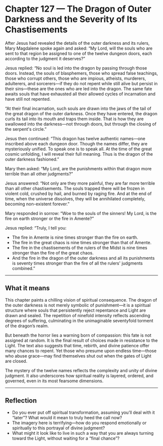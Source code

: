 # Chapter 127 — The Dragon of Outer Darkness and the Severity of Its Chastisements

After Jesus had revealed the details of the outer darkness and its rulers, Mary Magdalene spoke again and asked: “My Lord, will the souls who are sent to that region be assigned to one of the twelve dungeon doors, each according to the judgment it deserves?”

Jesus replied: “No soul is led into the dragon by passing through those doors. Instead, the souls of blasphemers, those who spread false teachings, those who corrupt others, those who are impious, atheists, murderers, adulterers, and sorcerers—if they do not repent while still alive but persist in their sins—these are the ones who are led into the dragon. The same fate awaits souls that have exhausted all their allowed cycles of incarnation and have still not repented.

“At their final incarnation, such souls are drawn into the jaws of the tail of the great dragon of the outer darkness. Once they have entered, the dragon curls its tail into its mouth and traps them inside. That is how they are swallowed into the darkness—not through doors, but through the closing of the serpent's circle.”

Jesus then continued: “This dragon has twelve authentic names—one inscribed above each dungeon door. Though the names differ, they are mysteriously unified. To speak one is to speak all. At the time of the great cosmic unfolding, I will reveal their full meaning. Thus is the dragon of the outer darkness fashioned.”

Mary then asked: “My Lord, are the punishments within that dragon more terrible than all other judgments?”

Jesus answered: “Not only are they more painful, they are far more terrible than all other chastisements. The souls trapped there will be frozen in violent cold, crushed by hail, and burned by raging fire. And at the end of time, when the universe dissolves, they will be annihilated completely, becoming non-existent forever.”

Mary responded in sorrow: “Woe to the souls of the sinners! My Lord, is the fire on earth stronger or the fire in Amente?”

Jesus replied: “Truly, I tell you:
- The fire in Amente is nine times stronger than the fire on earth.
- The fire in the great chaos is nine times stronger than that of Amente.
- The fire in the chastisements of the rulers of the Midst is nine times stronger than the fire of the great chaos.
- And the fire in the dragon of the outer darkness and all its punishments is seventy times stronger than the fire of all the rulers' judgments combined.”

---

## What it means

This chapter paints a chilling vision of spiritual consequence. The dragon of the outer darkness is not merely symbolic of punishment—it is a spiritual structure where souls that persistently reject repentance and Light are drawn and sealed. The repetition of ninefold intensity reflects ascending degrees of suffering, culminating in the unimaginable seventyfold torment of the dragon’s realm.

But beneath the horror lies a warning born of compassion: this fate is not assigned at random. It is the final result of choices made in resistance to the Light. The text also suggests that time, rebirth, and divine patience offer many chances to repent. Yet those who presume upon endless time—those who abuse grace—may find themselves shut out when the gates of Light are closed.

The mystery of the twelve names reflects the complexity and unity of divine judgment. It also underscores how spiritual reality is layered, ordered, and governed, even in its most fearsome dimensions.

---

## Reflection

* Do you ever put off spiritual transformation, assuming you’ll deal with it “later”? What would it mean to truly heed the call now?
* The imagery here is terrifying—how do you respond emotionally or spiritually to this portrayal of divine judgment?
* What might it look like to live in such a way that you are always turning toward the Light, without waiting for a “final chance”?
